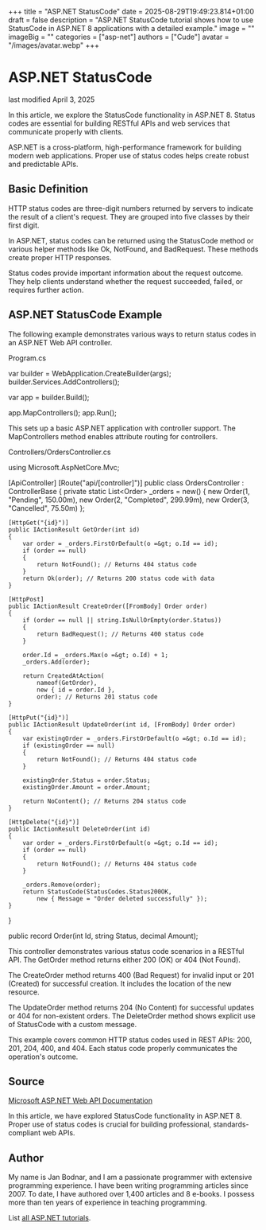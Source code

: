 +++
title = "ASP.NET StatusCode"
date = 2025-08-29T19:49:23.814+01:00
draft = false
description = "ASP.NET StatusCode tutorial shows how to use StatusCode in ASP.NET 8 applications with a detailed example."
image = ""
imageBig = ""
categories = ["asp-net"]
authors = ["Cude"]
avatar = "/images/avatar.webp"
+++

# ASP.NET StatusCode

last modified April 3, 2025

In this article, we explore the StatusCode functionality in ASP.NET 8. Status
codes are essential for building RESTful APIs and web services that communicate
properly with clients.

ASP.NET is a cross-platform, high-performance framework for building modern web
applications. Proper use of status codes helps create robust and predictable APIs.

## Basic Definition

HTTP status codes are three-digit numbers returned by servers to indicate the
result of a client's request. They are grouped into five classes by their first
digit.

In ASP.NET, status codes can be returned using the StatusCode method or various
helper methods like Ok, NotFound, and BadRequest. These methods create proper
HTTP responses.

Status codes provide important information about the request outcome. They help
clients understand whether the request succeeded, failed, or requires further
action.

## ASP.NET StatusCode Example

The following example demonstrates various ways to return status codes in an
ASP.NET Web API controller.

Program.cs
  

var builder = WebApplication.CreateBuilder(args);
builder.Services.AddControllers();

var app = builder.Build();

app.MapControllers();
app.Run();

This sets up a basic ASP.NET application with controller support. The
MapControllers method enables attribute routing for controllers.

Controllers/OrdersController.cs
  

using Microsoft.AspNetCore.Mvc;

[ApiController]
[Route("api/[controller]")]
public class OrdersController : ControllerBase
{
    private static List&lt;Order&gt; _orders = new()
    {
        new Order(1, "Pending", 150.00m),
        new Order(2, "Completed", 299.99m),
        new Order(3, "Cancelled", 75.50m)
    };

    [HttpGet("{id}")]
    public IActionResult GetOrder(int id)
    {
        var order = _orders.FirstOrDefault(o =&gt; o.Id == id);
        if (order == null)
        {
            return NotFound(); // Returns 404 status code
        }
        return Ok(order); // Returns 200 status code with data
    }

    [HttpPost]
    public IActionResult CreateOrder([FromBody] Order order)
    {
        if (order == null || string.IsNullOrEmpty(order.Status))
        {
            return BadRequest(); // Returns 400 status code
        }

        order.Id = _orders.Max(o =&gt; o.Id) + 1;
        _orders.Add(order);

        return CreatedAtAction(
            nameof(GetOrder), 
            new { id = order.Id }, 
            order); // Returns 201 status code
    }

    [HttpPut("{id}")]
    public IActionResult UpdateOrder(int id, [FromBody] Order order)
    {
        var existingOrder = _orders.FirstOrDefault(o =&gt; o.Id == id);
        if (existingOrder == null)
        {
            return NotFound(); // Returns 404 status code
        }

        existingOrder.Status = order.Status;
        existingOrder.Amount = order.Amount;

        return NoContent(); // Returns 204 status code
    }

    [HttpDelete("{id}")]
    public IActionResult DeleteOrder(int id)
    {
        var order = _orders.FirstOrDefault(o =&gt; o.Id == id);
        if (order == null)
        {
            return NotFound(); // Returns 404 status code
        }

        _orders.Remove(order);
        return StatusCode(StatusCodes.Status200OK, 
            new { Message = "Order deleted successfully" });
    }
}

public record Order(int Id, string Status, decimal Amount);

This controller demonstrates various status code scenarios in a RESTful API. The
GetOrder method returns either 200 (OK) or 404 (Not Found).

The CreateOrder method returns 400 (Bad Request) for invalid input
or 201 (Created) for successful creation. It includes the location of the new
resource.

The UpdateOrder method returns 204 (No Content) for successful
updates or 404 for non-existent orders. The DeleteOrder method
shows explicit use of StatusCode with a custom message.

This example covers common HTTP status codes used in REST APIs: 200, 201, 204,
400, and 404. Each status code properly communicates the operation's outcome.

## Source

[Microsoft ASP.NET Web API Documentation](https://learn.microsoft.com/en-us/aspnet/core/web-api/?view=aspnetcore-8.0)

In this article, we have explored StatusCode functionality in ASP.NET 8. Proper
use of status codes is crucial for building professional, standards-compliant
web APIs.

## Author

My name is Jan Bodnar, and I am a passionate programmer with extensive
programming experience. I have been writing programming articles since 2007.
To date, I have authored over 1,400 articles and 8 e-books. I possess more
than ten years of experience in teaching programming.

List [all ASP.NET tutorials](/all/#asp-net).